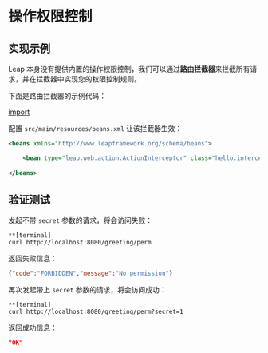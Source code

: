 # 操作权限控制

## 实现示例

Leap 本身没有提供内置的操作权限控制，我们可以通过**路由拦截器**来拦截所有请求，并在拦截器中实现您的权限控制规则。

下面是路由拦截器的示例代码：

[import](codes/PermissionInterceptor.java)

配置 `src/main/resources/beans.xml` 让该拦截器生效：

```xml
<beans xmlns="http://www.leapframework.org/schema/beans">

    <bean type="leap.web.action.ActionInterceptor" class="hello.interceptors.PermissionInterceptor"/>
    
</beans>
```

## 验证测试

发起不带 `secret` 参数的请求，将会访问失败：

```
**[terminal]
curl http://localhost:8080/greeting/perm
```

返回失败信息：

```json
{"code":"FORBIDDEN","message":"No permission"}
```

再次发起带上 `secret` 参数的请求，将会访问成功：

```
**[terminal]
curl http://localhost:8080/greeting/perm?secret=1
```

返回成功信息：

```json
"OK"
```